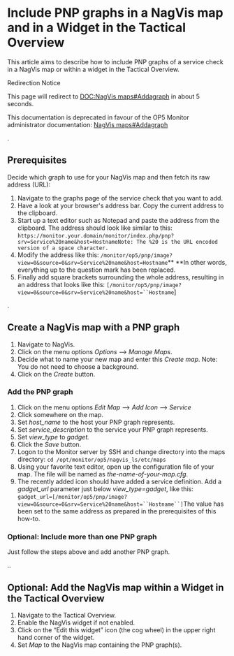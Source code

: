 # Include PNP graphs in a NagVis map and in a Widget in the Tactical Overview

This article aims to describe how to include PNP graphs of a service check in a NagVis map or within a widget in the Tactical Overview.

Redirection Notice

This page will redirect to [DOC:NagVis maps\#Addagraph](/display/DOC/NagVis+maps) in about 5 seconds.

This documentation is deprecated in favour of the OP5 Monitor administrator documentation: [NagVis maps\#Addagraph](https://kb.op5.com/display/DOC/NagVis+maps#NagVismaps-Addagraph)

.

## Prerequisites

Decide which graph to use for your NagVis map and then fetch its raw address (URL):

1. Navigate to the graphs page of the service check that you want to add.
2. Have a look at your browser's address bar. Copy the current address to the clipboard.
3. Start up a text editor such as Notepad and paste the address from the clipboard. The address should look like similar to this:
    `https://monitor.your.domain/monitor/index.php/pnp?srv=Service%20name&host=HostnameNote: The %20 is the URL encoded version of a space character.`
4. Modify the address like this:
    `/monitor/op5/pnp/image?view=0&source=0&srv=Service%20name&host=Hostname`**
    **In other words, everything up to the question mark has been replaced.
5. Finally add square brackets surrounding the whole address, resulting in an address that looks like this:
    `[/monitor/op5/pnp/image?view=0&source=0&srv=Service%20name&host=``Hostname`]

.

## Create a NagVis map with a PNP graph

1. Navigate to NagVis.
2. Click on the menu options *Options* –\> *Manage Maps*.
3. Decide what to name your new map and enter this *Create map*.
    Note: You do not need to choose a background.
4. Click on the *Create* button.

### Add the PNP graph

1. Click on the menu options *Edit Map* –\> *Add Icon* –\> *Service*
2. Click somewhere on the map.
3. Set *host\_name* to the host your PNP graph represents.
4. Set *service\_description* to the service your PNP graph represents.
5. Set *view\_type* to *gadget.*
6. Click the *Save* button.
7. Logon to the Monitor server by SSH and change directory into the maps directory:
    `cd /opt/monitor/op5/nagvis_ls/etc/maps`
8. Using your favorite text editor, open up the configuration file of your map. The file will be named as *the-name-of-your-map.cfg*.
9. The recently added icon should have added a service definition. Add a *gadget\_url* parameter just below *view\_type=gadget*, like this:
    `gadget_url=[/monitor/op5/pnp/image?view=0&source=0&srv=Service%20name&host=``Hostname``]`The value has been set to the same address as prepared in the prerequisites of this how-to.

### Optional: Include more than one PNP graph

Just follow the steps above and add another PNP graph.

..

## Optional: Add the NagVis map within a Widget in the Tactical Overview

1. Navigate to the Tactical Overview.
2. Enable the NagVis widget if not enabled.
3. Click on the “Edit this widget” icon (the cog wheel) in the upper right hand corner of the widget.
4. Set *Map* to the NagVis map containing the PNP graph(s).
